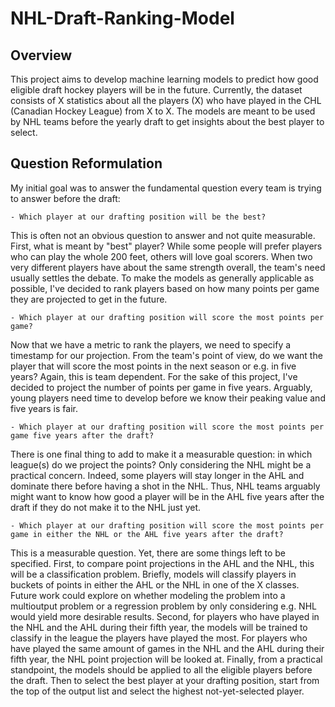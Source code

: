 # NHL-Draft-Ranking-Model

## Overview
This project aims to develop machine learning models to predict how good eligible draft hockey players will be in the future. Currently, the dataset consists of X statistics about all the players (X) who have played in the CHL (Canadian Hockey League) from X to X. The models are meant to be used by NHL teams before the yearly draft to get insights about the best player to select.



## Question Reformulation
My initial goal was to answer the fundamental question every team is trying to answer before the draft:

    - Which player at our drafting position will be the best?

This is often not an obvious question to answer and not quite measurable. First, what is meant by "best" player? While some people will prefer players who can play the whole 200 feet, others will love goal scorers. When two very different players have about the same strength overall, the team's need usually settles the debate. To make the models as generally applicable as possible, I've decided to rank players based on how many points per game they are projected to get in the future.

    - Which player at our drafting position will score the most points per game?

Now that we have a metric to rank the players, we need to specify a timestamp for our projection. From the team's point of view, do we want the player that will score the most points in the next season or e.g. in five years? Again, this is team dependent. For the sake of this project, I've decided to project the number of points per game in five years. Arguably, young players need time to develop before we know their peaking value and five years is fair. 

    - Which player at our drafting position will score the most points per game five years after the draft?

There is one final thing to add to make it a measurable question: in which league(s) do we project the points? Only considering the NHL might be a practical concern. Indeed, some players will stay longer in the AHL and dominate there before having a shot in the NHL. Thus, NHL teams arguably might want to know how good a player will be in the AHL five years after the draft if they do not make it to the NHL just yet.

    - Which player at our drafting position will score the most points per game in either the NHL or the AHL five years after the draft?

This is a measurable question. Yet, there are some things left to be specified. First, to compare point projections in the AHL and the NHL, this will be a classification problem. Briefly, models will classify players in buckets of points in either the AHL or the NHL in one of the X classes. Future work could explore on whether modeling the problem into a multioutput problem or a regression problem by only considering e.g. NHL would yield more desirable results. Second, for players who have played in the NHL and the AHL during their fifth year, the models will be trained to classify in the league the players have played the most. For players who have played the same amount of games in the NHL and the AHL during their fifth year, the NHL point projection will be looked at. Finally, from a practical standpoint, the models should be applied to all the eligible players before the draft. Then to select the best player at your drafting position, start from the top of the output list and select the highest not-yet-selected player.

